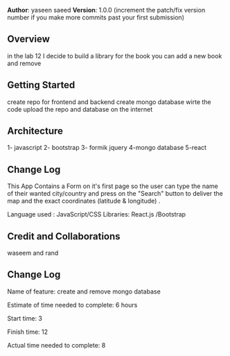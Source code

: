 **Author**: yaseen saeed
**Version**: 1.0.0 (increment the patch/fix version number if you make more commits past your first submission)

## Overview
<!-- Provide a high level overview of what this application is and why you are building it, beyond the fact that it's an assignment for this class. (i.e. What's your problem domain?) -->
in the lab 12 I decide to build a library for the book you can add a new book and remove 

## Getting Started
<!-- What are the steps that a user must take in order to build this app on their own machine and get it running? -->
create repo for frontend and backend
create mongo database 
wirte the code
upload the repo and database on the internet 

## Architecture
<!-- Provide a detailed description of the application design. What technologies (languages, libraries, etc) you're using, and any other relevant design information. -->
1- javascript
2- bootstrap
3- formik jquery
4-mongo database
5-react
## Change Log
<!-- Use this area to document the iterative changes made to your application as each feature is successfully implemented. Use time stamps. Here's an example:

01-01-2001 4:59pm - Application now has a fully-functional express server, with a GET route for the location resource. -->
This App Contains a Form on it's first page so the user can type the name of their wanted city/country and press on the "Search" button to deliver the map and the exact coordinates (latitude & longitude) .

Language used : JavaScript/CSS
Libraries: React.js /Bootstrap

## Credit and Collaborations
waseem and rand
<!-- Give credit (and a link) to other people or resources that helped you build this application. -->

## Change Log
Name of feature: create and remove mongo database

Estimate of time needed to complete: 6 hours

Start time: 3

Finish time: 12

Actual time needed to complete: 8

